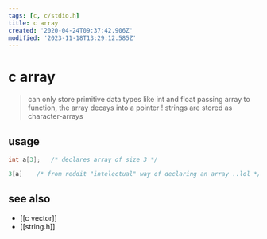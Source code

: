 ```yaml
---
tags: [c, c/stdio.h]
title: c array
created: '2020-04-24T09:37:42.906Z'
modified: '2023-11-18T13:29:12.585Z'
---
```


# c array

> can only store primitive data types like int and float
> passing array to function, the array decays into a pointer !
> strings are stored as character-arrays

## usage
```c
int a[3];   /* declares array of size 3 */

3[a]    /* from reddit "intelectual" way of declaring an array ..lol */
```
## see also
- [[c vector]]
- [[string.h]]
